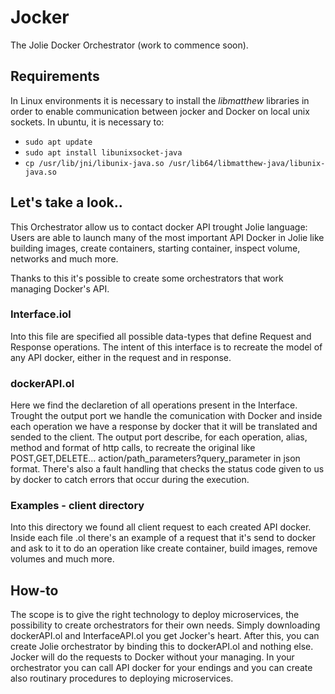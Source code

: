 # Jocker
The Jolie Docker Orchestrator (work to commence soon).

## Requirements
In Linux environments it is necessary to install the _libmatthew_ libraries in order to enable communication between jocker and Docker on local unix sockets. In ubuntu, it is necessary to:
- `sudo apt update`
- `sudo apt install libunixsocket-java`
- `cp /usr/lib/jni/libunix-java.so /usr/lib64/libmatthew-java/libunix-java.so`

## Let's take a look..

This Orchestrator allow us to contact docker API trought Jolie language:
Users are able to launch many of the most important API Docker in Jolie like building images, create containers, starting container, inspect volume, networks and much more.

Thanks to this it's possible to create some orchestrators that work managing Docker's API.

### Interface.iol

Into this file are specified all possible data-types that define Request and Response operations. The intent of this interface is to recreate the model of any API docker, either in the request and in response.

### dockerAPI.ol

Here we find the declaretion of all operations present in the Interface. Trought the output port we handle the comunication with Docker and inside each operation we have a response by docker that it will be translated and sended to the client.
The output port describe, for each operation, alias, method and format of http calls, to recreate the original like POST,GET,DELETE... action/path_parameters?query_parameter in json format. There's also a fault handling that checks the status code given to us by docker to catch errors that occur during the execution.

### Examples - client directory

Into this directory we found all client request to each created API docker. Inside each file .ol there's an example of a request that it's send to docker and ask to it to do an operation like create container, build images, remove volumes and much more.

## How-to

The scope is to give the right technology to deploy microservices, the possibility to create orchestrators for their own needs. Simply downloading dockerAPI.ol and InterfaceAPI.ol you get Jocker's heart. After this, you can create Jolie orchestrator by binding this to dockerAPI.ol and nothing else.
Jocker will do the requests to Docker without your managing. In your orchestrator you can call API docker for your endings and you can create also routinary procedures to deploying microservices.
